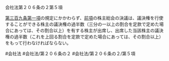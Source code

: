 会社法第２０６条の２第５項

[第三百九条第一項](会社法＿＿＿＿第３０９条第１項)の規定にかかわらず、[前項](会社法＿＿＿＿第２０６条の２第４項)の株主総会の決議は、議決権を行使することができる株主の議決権の過半数（三分の一以上の割合を定款で定めた場合にあっては、その割合以上）を有する株主が出席し、出席した当該株主の議決権の過半数（これを上回る割合を定款で定めた場合にあっては、その割合以上）をもって行わなければならない。

#会社法
#会社法/第２０６条の２
#会社法/第２０６条の２/第５項
